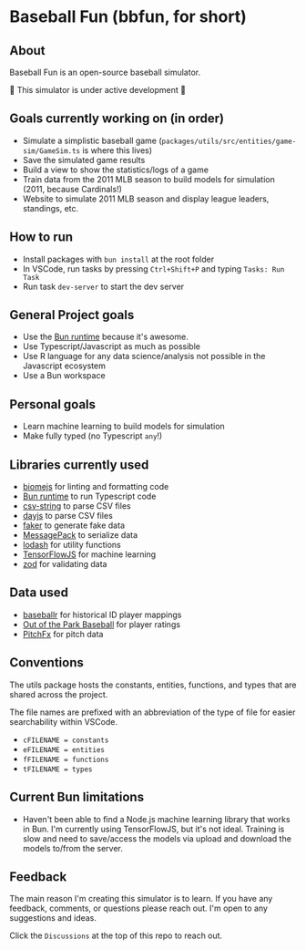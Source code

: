 # Baseball Fun  (bbfun, for short)

## About

Baseball Fun is an open-source baseball simulator.

🚧 This simulator is under active development 🚧

## Goals currently working on (in order)

- Simulate a simplistic baseball game (`packages/utils/src/entities/game-sim/GameSim.ts` is where this lives)
- Save the simulated game results 
- Build a view to show the statistics/logs of a game
- Train data from the 2011 MLB season to build models for simulation (2011, because Cardinals!)
- Website to simulate 2011 MLB season and display league leaders, standings, etc.

## How to run

- Install packages with `bun install` at the root folder
- In VSCode, run tasks by pressing `Ctrl+Shift+P` and typing `Tasks: Run Task`
- Run task `dev-server` to start the dev server

## General Project goals

- Use the [Bun runtime](https://bun.sh/) because it's awesome.
- Use Typescript/Javascript as much as possible
- Use R language for any data science/analysis not possible in the Javascript ecosystem
- Use a Bun workspace

## Personal goals

- Learn machine learning to build models for simulation
- Make fully typed (no Typescript `any`!)

## Libraries currently used

- [biomejs](https://biomejs.dev) for linting and formatting code
- [Bun runtime](https://bun.sh/) to run Typescript code
- [csv-string](https://github.com/Inist-CNRS/node-csv-string) to parse CSV files
- [dayjs](https://github.com/Inist-CNRS/node-csv-string) to parse CSV files
- [faker](https://fakerjs.dev/) to generate fake data
- [MessagePack](https://msgpack.org/index.html) to serialize data
- [lodash](https://lodash.com/) for utility functions
- [TensorFlowJS](https://www.tensorflow.org/js) for machine learning
- [zod](https://zod.dev/) for validating data


## Data used

- [baseballr](https://billpetti.github.io/baseballr/) for historical ID player mappings
- [Out of the Park Baseball](https://www.ootpdevelopments.com/out-of-the-park-baseball-home/) for player ratings
- [PitchFx](https://baseballsavant.mlb.com/statcast_search) for pitch data


## Conventions

The utils package hosts the constants, entities, functions, and types that are shared across the project.

The file names are prefixed with an abbreviation of the type of file for easier searchability within VSCode.
- `cFILENAME = constants`
- `eFILENAME = entities`
- `fFILENAME = functions`
- `tFILENAME = types`

## Current Bun limitations

- Haven't been able to find a Node.js machine learning library that works in Bun. I'm currently using TensorFlowJS, but it's not ideal. Training is slow and need to save/access the models via upload and download the models to/from the server.

## Feedback

The main reason I'm creating this simulator is to learn.  If you have any feedback, comments, or questions please reach out.  I'm open to any suggestions and ideas.

Click the `Discussions` at the top of this repo to reach out.




